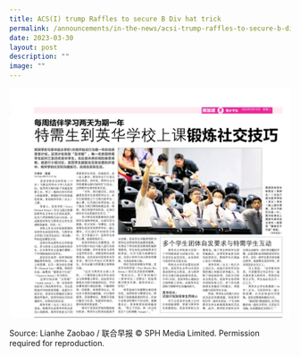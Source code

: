 ```yaml
---
title: ACS(I) trump Raffles to secure B Div hat trick
permalink: /announcements/in-the-news/acsi-trump-raffles-to-secure-b-div-hat-trick/
date: 2023-03-30
layout: post
description: ""
image: ""
---
```

<a href="/files/Announcements%20&amp;%20News/ZB-14-Mar-2023.pdf">![](/images/In%20the%20News/zb-14-mar-2023-1024x836.jpg)</a>



Source: Lianhe Zaobao / 联合早报 © SPH Media Limited. Permission required for reproduction.